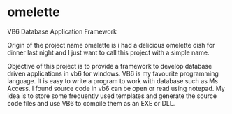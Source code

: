 # omelette
VB6 Database Application Framework

Origin of the project name omelette is i had a delicious omelette dish for dinner last night and I just want to call this project with a simple name.

Objective of this project is to provide a framework to develop database driven applications in vb6 for windows. VB6 is my favourite programming language. It is easy to write a program to work with database such as Ms Access. I found source code in vb6 can be open or read using notepad. My idea is to store some frequently used templates and generate the source code files and use VB6 to compile them as an EXE or DLL.
